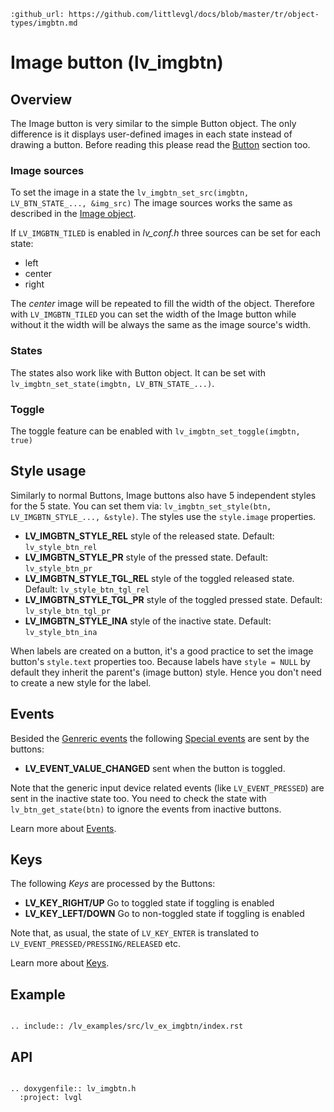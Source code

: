 ```eval_rst
:github_url: https://github.com/littlevgl/docs/blob/master/tr/object-types/imgbtn.md
```
# Image button (lv_imgbtn)

## Overview

The Image button is very similar to the simple Button object. The only difference is it displays user-defined images in each state instead of drawing a button. 
Before reading this please read the [Button](/object-types/btn) section too.

### Image sources
To set the image in a state the `lv_imgbtn_set_src(imgbtn, LV_BTN_STATE_..., &img_src)` The image sources works the same as described in the [Image object](/object-types/img).

If `LV_IMGBTN_TILED` is enabled in *lv_conf.h* three sources can be set for each state:
- left
- center
- right

The *center* image will be repeated to fill the width of the object. Therefore with `LV_IMGBTN_TILED` you can set the width of the Image button while without it the width will be always the same as the image source's width.


### States
The states also work like with Button object. It can be set with `lv_imgbtn_set_state(imgbtn, LV_BTN_STATE_...)`. 

### Toggle
The toggle feature can be enabled with `lv_imgbtn_set_toggle(imgbtn, true)`

## Style usage

Similarly to normal Buttons, Image buttons also have 5 independent styles for the 5 state. You can set them via: `lv_imgbtn_set_style(btn, LV_IMGBTN_STYLE_..., &style)`. The styles use the `style.image` properties.

- **LV_IMGBTN_STYLE_REL** style of the released state. Default: `lv_style_btn_rel`
- **LV_IMGBTN_STYLE_PR** style of the pressed state. Default: `lv_style_btn_pr`
- **LV_IMGBTN_STYLE_TGL_REL** style of the toggled released state. Default: `lv_style_btn_tgl_rel`
- **LV_IMGBTN_STYLE_TGL_PR** style of the toggled pressed state. Default: `lv_style_btn_tgl_pr`
- **LV_IMGBTN_STYLE_INA** style of the inactive state. Default: `lv_style_btn_ina`

When labels are created on a button, it's a good practice to set the image button's `style.text` properties too. Because labels have `style = NULL` by default they inherit the parent's (image button) style. 
Hence you don't need to create a new style for the label. 

## Events
Besided the [Genreric events](/overview/event.html#generic-events) the following [Special events](/overview/event.html#special-events) are sent by the buttons:
 - **LV_EVENT_VALUE_CHANGED** sent when the button is toggled.

Note that the generic input device related events (like `LV_EVENT_PRESSED`) are sent in the inactive state too. You need to check the state with `lv_btn_get_state(btn)` to ignore the events from inactive buttons.
 
Learn more about [Events](/overview/event).

## Keys
The following *Keys* are processed by the Buttons:
- **LV_KEY_RIGHT/UP** Go to toggled state if toggling is enabled
- **LV_KEY_LEFT/DOWN** Go to non-toggled state if toggling is  enabled

Note that, as usual, the state of `LV_KEY_ENTER` is translated to `LV_EVENT_PRESSED/PRESSING/RELEASED` etc.

Learn more about [Keys](/overview/indev).

## Example

```eval_rst

.. include:: /lv_examples/src/lv_ex_imgbtn/index.rst

```

## API 

```eval_rst

.. doxygenfile:: lv_imgbtn.h
  :project: lvgl
        
```
